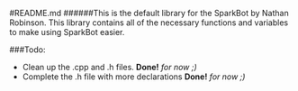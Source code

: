 #README.md
######This is the default library for the SparkBot by Nathan Robinson.  This library contains all of the necessary functions and variables to make using SparkBot easier.

###Todo:
* Clean up the .cpp and .h files. **Done!** *for now ;)*
* Complete the .h file with more declarations **Done!** *for now ;)*
